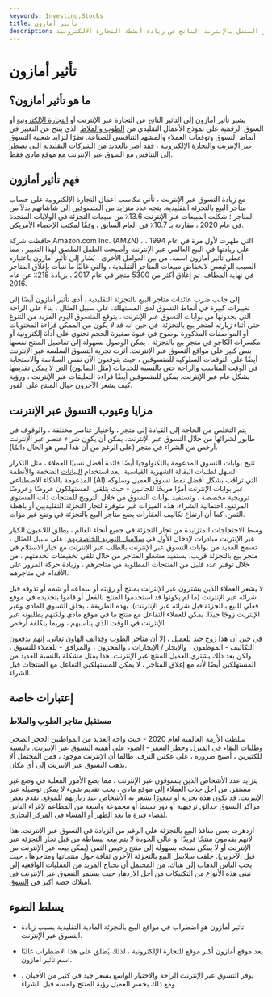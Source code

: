 ```yaml
---
keywords: Investing,Stocks
title: تأثير أمازون
description: يشير تأثير أمازون إلى التطور المستمر وتعطيل سوق التجزئة غير المتصل بالإنترنت الناتج عن زيادة أنشطة التجارة الإلكترونية
---
```


# تأثير أمازون
## ما هو تأثير أمازون؟

يشير تأثير أمازون إلى التأثير الناتج عن التجارة عبر الإنترنت أو [التجارة الإلكترونية](/ecommerce) أو السوق الرقمية على نموذج الأعمال التقليدي من [الطوب والملاط](/brickandmortar) الذي ينتج عن التغيير في أنماط التسوق وتوقعات العملاء والمشهد التنافسي للصناعة. نظرًا لتزايد شعبية التسوق عبر الإنترنت والتجارة الإلكترونية ، فقد أضر بالعديد من الشركات التقليدية التي تضطر إلى التنافس مع السوق عبر الإنترنت مع موقع مادي فقط.

## فهم تأثير أمازون

مع زيادة التسوق عبر الإنترنت ، تأتي مكاسب أعمال التجارة الإلكترونية على حساب متاجر البيع بالتجزئة التقليدية. يتجه عدد متزايد من المتسوقين إلى شاشاتهم بدلاً من المتاجر ؛ شكلت المبيعات عبر الإنترنت 13.6٪ من مبيعات التجزئة في الولايات المتحدة في عام 2020 ، مقارنة بـ 10.7٪ في العام السابق ، وفقًا لمكتب الإحصاء الأمريكي.

حافظت شركة Amazon.com Inc. (AMZN) ، التي ظهرت لأول مرة في عام 1994 ، على ريادتها في البيع العالمي عبر الإنترنت وأصبحت الطفل الملصق لهذا التغيير ، مما أعطى تأثير أمازون اسمه. من بين العوامل الأخرى ، يُشار إلى تأثير أمازون باعتباره السبب الرئيسي لانخفاض مبيعات المتاجر التقليدية ، والتي غالبًا ما تنبأت بإغلاق المتاجر في نهاية المطاف. تم إغلاق أكثر من 5300 متجر في عام 2017 ، بزيادة 218٪ عن عام 2016.

إلى جانب ضرب عائدات متاجر البيع بالتجزئة التقليدية ، أدى تأثير أمازون أيضًا إلى تغييرات كبيرة في أنماط التسوق لدى المستهلك. على سبيل المثال ، بناءً على الراحة التي يجدونها من بوابات التسوق عبر الإنترنت ، يتوقع المتسوق اليوم المزيد من التنوع حتى أثناء زيارته لمتجر بيع بالتجزئة. في حين أنه قد لا يكون من الممكن قراءة المحتويات أو المواصفات المذكورة بوضوح في عبوة صغيرة الحجم تحتوي على أداة إلكترونية أو مكسرات الكاجو في متجر بيع بالتجزئة ، يمكن الوصول بسهولة إلى تفاصيل المنتج نفسها بنص كبير على مواقع التسوق عبر الإنترنت. أثرت تجربة التسوق السلسة عبر الإنترنت أيضًا على التوقعات السلوكية للمتسوقين ، حيث يتوقعون الآن نفس السلاسة والاستجابة في الوقت المناسب والراحة حتى بالنسبة للخدمات (مثل الصالون) التي لا يمكن تقديمها بشكل عام عبر الإنترنت. يمكن للمتسوقين أيضًا قراءة التعليقات عبر الإنترنت ، ورؤية كيف يشعر الآخرون حيال المنتج على الفور.

## مزايا وعيوب التسوق عبر الإنترنت

يتم التخلص من الحاجة إلى القيادة إلى متجر ، واختيار عناصر مختلفة ، والوقوف في طابور لشرائها من خلال التسوق عبر الإنترنت. يمكن أن يكون شراء عنصر عبر الإنترنت أرخص من الشراء في متجر (على الرغم من أن هذا ليس هو الحال دائمًا).

تتيح بوابات التسوق المدعومة بالتكنولوجيا أيضًا فائدة أفضل نسبيًا للعملاء ، مثل التكرار السهل لطلبات البقالة الشهرية القياسية. يعد استخدام [البيانات](/big-data) الضخمة والأنظمة المدعومة بالذكاء الاصطناعي (AI) التي تراقب بشكل أفضل نمط تسوق العميل وسلوكه عبر بوابات الإنترنت أمرًا مربحًا للجانبين - حيث يتلقى المستهلكون عروضًا وعروضًا ترويجية مخصصة ، وتستفيد بوابات التسوق من خلال الترويج للمنتجات ذات المستوى المرتفع. احتمالية الشراء. هذه الميزات غير متوفرة لتجار التجزئة التقليديين أو باهظة الثمن. كما أن ارتفاع تكاليف العقارات يضع متاجر البيع بالتجزئة في وضع غير مؤات.

وسط الاحتجاجات المتزايدة من تجار التجزئة في جميع أنحاء العالم ، يطلق اللاعبون الكبار عبر الإنترنت مبادرات لإدخال الأول في [سلاسل التوريد الخاصة بهم](/supplychain). على سبيل المثال ، تسمح العديد من بوابات التسوق عبر الإنترنت بالطلب عبر الإنترنت مع خيار الاستلام في متجر بيع بالتجزئة قريب. يستفيد مشغلو المتاجر من خلال تلقي تخفيضات لخدمتهم ، من خلال توفير عدد قليل من المنتجات المطلوبة من متاجرهم ، وزيادة حركة المرور على الأقدام في متاجرهم.

لا يشعر العملاء الذين يشترون عبر الإنترنت بمنتج أو رؤيته أو سماعه أو شمه أو تذوقه قبل شرائه عبر الإنترنت (ما لم يكونوا قد استخدموا المنتج بالفعل أو قاموا بتحديده في موقع فعلي للبيع بالتجزئة قبل شرائه عبر الإنترنت). بهذه الطريقة ، يخلق التسوق المادي وعبر الإنترنت زوجًا جيدًا. يمكن للعملاء التفاعل مع منتج ما في موقع مادي ولكنهم يطلبونه عبر الإنترنت في الوقت الذي يناسبهم ، وربما بتكلفة أرخص.

في حين أن هذا زوج جيد للعميل ، إلا أن متاجر الطوب وقذائف الهاون تعاني. إنهم يدفعون التكاليف - الموظفون ، والإيجار / الإيجارات ، والمخزون ، والمرافق - للعملاء للتسوق ، ولكن بعد ذلك يشتري العميل المنتج عبر الإنترنت. هذا يمثل مشكلة بالنسبة للعديد من المستهلكين أيضًا لأنه مع إغلاق المتاجر ، لا يمكن للمستهلكين التفاعل مع المنتجات قبل الشراء.

## إعتبارات خاصة

### مستقبل متاجر الطوب والملاط

سلطت الأزمة العالمية لعام 2020 - حيث واجه العديد من المواطنين الحجر الصحي وطلبات البقاء في المنزل وحظر السفر - الضوء على أهمية التسوق عبر الإنترنت. بالنسبة للكثيرين ، أصبح ضرورة ، على عكس الترف. طالما أن الإنترنت موجود ، فمن المحتمل ألا يذهب التسوق عبر الإنترنت إلى أي مكان.

يتزايد عدد الأشخاص الذين يتسوقون عبر الإنترنت ، مما يضع الأمور الفعلية في وضع غير مستقر. من أجل جذب العملاء إلى موقع مادي ، يجب تقديم شيء لا يمكن توصيله عبر الإنترنت. قد تكون هذه تجربة أو شعورًا يشعر به الأشخاص عند زيارتهم للموقع. تقدم بعض مراكز التسوق حدائق ترفيهية أو دور سينما أو مجموعة واسعة من المطاعم لإغراء الناس لقضاء فترة ما بعد الظهر أو المساء في المركز التجاري.

ازدهرت بعض منافذ البيع بالتجزئة على الرغم من الزيادة في التسوق عبر الإنترنت. هذا لأنهم يقدمون منتجًا فريدًا أو عالي الجودة لا يتم بيعه ببساطة من قبل تجار التجزئة عبر الإنترنت أو لا يمكن نسخه بسهولة إلى منتج رخيص الثمن (يمكن بيعه عبر الإنترنت من قبل الآخرين). خلقت سلاسل البيع بالتجزئة الأخرى ثقافة حول منتجاتها ومتاجرها ، حيث يحب الناس الذهاب إلى هناك. من المحتمل أن تحتاج المزيد من العمليات الواقعية إلى تبني هذه الأنواع من التكتيكات من أجل الازدهار حيث يستمر التسوق عبر الإنترنت في امتلاك حصة أكبر في [السوق](/marketshare).

## يسلط الضوء

- تأثير أمازون هو اضطراب في مواقع البيع بالتجزئة المادية التقليدية بسبب زيادة التسوق عبر الإنترنت.

- يعد موقع أمازون أكبر موقع للتجارة الإلكترونية ، لذلك يُطلق على هذا الاضطراب غالبًا اسم تأثير أمازون.

- يوفر التسوق عبر الإنترنت الراحة والاختيار الواسع بسعر جيد في كثير من الأحيان ، ومع ذلك يخسر العميل رؤية المنتج ولمسه قبل الشراء.

